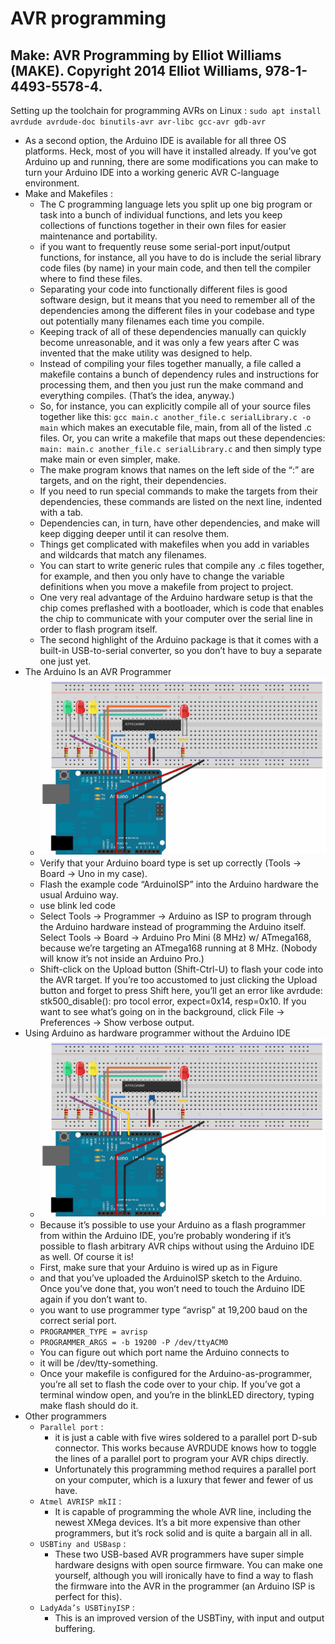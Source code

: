 # AVR programming
## Make: AVR Programming by Elliot Williams (MAKE). Copyright 2014 Elliot Williams, 978-1-4493-5578-4.
Setting up the toolchain for programming AVRs on Linux : `sudo apt install avrdude avrdude-doc binutils-avr avr-libc gcc-avr gdb-avr`
- As a second option, the Arduino IDE is available for all three OS platforms. Heck, most of you will have it installed already. If you’ve got Arduino up and running, there are some modifications you can make to turn your Arduino IDE into a working generic AVR C-language environment.
 - Make and Makefiles : 
    - The C programming language lets you split up one big program or task into a bunch of individual functions, and lets you keep collections of functions together in their own files for easier maintenance and portability.
    - if you want to frequently reuse some serial-port input/output functions, for instance, all you have to do is include the serial library code files (by name) in your main code, and then tell the compiler where to find these files.
    - Separating your code into functionally different files is good software design, but it means that you need to remember all of the dependencies among the different files in your codebase and type out potentially many filenames each time you compile.
    - Keeping track of all of these dependencies manually can quickly become unreasonable, and it was only a few years after C was invented that the make utility was designed to help.
    - Instead of compiling your files together manually, a file called a makefile contains a bunch of dependency rules and instructions for processing them, and then you just run the make command and everything compiles. (That’s the idea, anyway.)
    - So, for instance, you can explicitly compile all of your source files together like this: `gcc main.c another_file.c serialLibrary.c -o main` which makes an executable file, main, from all of the listed .c files. Or, you can write a makefile that maps out these dependencies: `main: main.c another_file.c serialLibrary.c` and then simply type make main or even simpler, make.
    - The make program knows that names on the left side of the “:” are targets, and on the right, their dependencies.
    - If you need to run special commands to make the targets from their dependencies, these commands are listed on the next line, indented with a tab.
    - Dependencies can, in turn, have other dependencies, and make will keep digging deeper until it can resolve them.
    - Things get complicated with makefiles when you add in variables and wildcards that match any filenames.
    - You can start to write generic rules that compile any .c files together, for example, and then you only have to change the variable definitions when you move a makefile from project to project.
    - One very real advantage of the Arduino hardware setup is that the chip comes preflashed with a bootloader, which is code that enables the chip to communicate with your computer over the serial line in order to flash program itself.
    - The second highlight of the Arduino package is that it comes with a built-in USB-to-serial converter, so you don’t have to buy a separate one just yet.
- The Arduino Is an AVR Programmer
    - ![arduino](arduino.png)
    - Verify that your Arduino board type is set up correctly (Tools → Board → Uno in my case).
    - Flash the example code “ArduinoISP” into the Arduino hardware the usual Arduino way.
    - use blink led code
    - Select Tools → Programmer → Arduino as ISP to program through the Arduino hardware instead of programming the Arduino itself.
    Select Tools → Board → Arduino Pro Mini (8 MHz) w/ ATmega168, because we’re targeting an ATmega168 running at 8 MHz. (Nobody will know it’s not inside an Arduino Pro.)
    - Shift-click on the Upload button (Shift-Ctrl-U) to flash your code into the AVR target. If you’re too accustomed to just clicking the Upload button and forget to press Shift here, you’ll get an error like avrdude: stk500_disable(): pro tocol error, expect=0x14, resp=0x10.
    If you want to see what’s going on in the background, click File → Preferences → Show verbose output.
- Using Arduino as hardware programmer without the Arduino IDE
    - ![arduino](arduino.png)
    - Because it’s possible to use your Arduino as a flash programmer from within the Arduino IDE, you’re probably wondering if it’s possible to flash arbitrary AVR chips without using the Arduino IDE as well. Of course it is!
    - First, make sure that your Arduino is wired up as in Figure
    - and that you’ve uploaded the ArduinoISP sketch to the Arduino. Once you’ve done that, you won’t need to touch the Arduino IDE again if you don’t want to.
    - you want to use programmer type “avrisp” at 19,200 baud on the correct serial port.
    - `PROGRAMMER_TYPE = avrisp`
    - `PROGRAMMER_ARGS = -b 19200 -P /dev/ttyACM0`
    - You can figure out which port name the Arduino connects to
    -  it will be /dev/tty-something.
    - Once your makefile is configured for the Arduino-as-programmer, you’re all set to flash the code over to your chip. If you’ve got a terminal window open, and you’re in the blinkLED directory, typing make flash should do it.
- Other programmers
    - `Parallel port` :
        - it is just a cable with five wires soldered to a parallel port D-sub connector. This works because AVRDUDE knows how to toggle the lines of a parallel port to program your AVR chips directly.
        - Unfortunately this programming method requires a parallel port on your computer, which is a luxury that fewer and fewer of us have.
    - `Atmel AVRISP mkII` :
        - It is capable of programming the whole AVR line, including the newest XMega devices. It’s a bit more expensive than other programmers, but it’s rock solid and is quite a bargain all in all.
    - `USBTiny and USBasp` :
        - These two USB-based AVR programmers have super simple hardware designs with open source firmware. You can make one yourself, although you will ironically have to find a way to flash the firmware into the AVR in the programmer (an Arduino ISP is perfect for this).
    - `LadyAda’s USBTinyISP` :
        - This is an improved version of the USBTiny, with input and output buffering.
